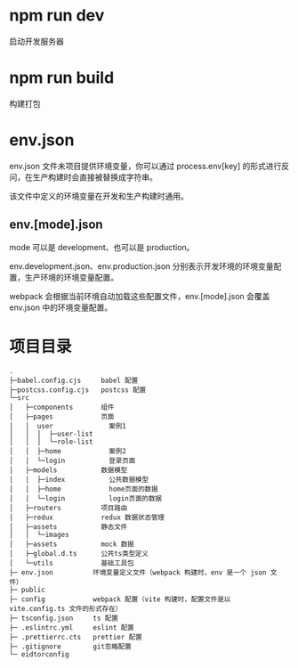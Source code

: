 # npm run dev
启动开发服务器

# npm run build
构建打包

# env.json
env.json 文件未项目提供环境变量，你可以通过 process.env[key] 的形式进行反问，在生产构建时会直接被替换成字符串。

该文件中定义的环境变量在开发和生产构建时通用。

## env.[mode].json
mode 可以是 development、也可以是 production。

env.development.json、env.production.json 分别表示开发环境的环境变量配置，生产环境的环境变量配置。

webpack 会根据当前环境自动加载这些配置文件，env.[mode].json 会覆盖 env.json 中的环境变量配置。



# 项目目录
```shell
.
├─babel.config.cjs     babel 配置
├─postcss.config.cjs   postcss 配置
└─src
│   ├─components       组件
│   ├─pages            页面
│   │  user              案例1
│   │  │  ├─user-list
│   │  │  └─role-list
│   │  ├─home            案例2
│   │  └─login           登录页面
│   ├─models           数据模型
│   │  ├─index           公共数据模型
│   │  ├─home            home页面的数据
│   │  └─login           login页面的数据
│   ├─routers          项目路由
│   ├─redux            redux 数据状态管理
│   ├─assets           静态文件
│   │  └─images
│   ├─assets           mock 数据
│   ├─global.d.ts      公共ts类型定义
│   └─utils            基础工具包
├─ env.json          环境变量定义文件（webpack 构建时，env 是一个 json 文件）
├─ public
├─ config            webpack 配置（vite 构建时，配置文件是以 vite.config.ts 文件的形式存在）
├─ tsconfig.json     ts 配置
├─ .eslintrc.yml     eslint 配置
├─ .prettierrc.cts   prettier 配置
├─ .gitignore        git忽略配置
└─ eidtorconfig
```

